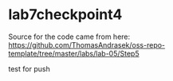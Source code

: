 # lab7checkpoint4

Source for the code came from here:
https://github.com/ThomasAndrasek/oss-repo-template/tree/master/labs/lab-05/Step5

test for push